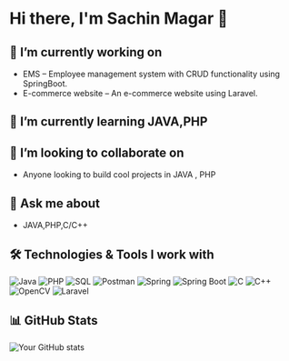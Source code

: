 
# Hi there, I'm Sachin Magar 👋

## 🔭 I’m currently working on
- EMS – Employee management system with CRUD functionality using SpringBoot.
- E-commerce website – An e-commerce website using Laravel.

## 🌱 I’m currently learning JAVA,PHP

## 👯 I’m looking to collaborate on
- Anyone looking to build cool projects in JAVA , PHP

## 💬 Ask me about
- JAVA,PHP,C/C++


## 🛠️ Technologies & Tools I work with
![Java](https://img.shields.io/badge/Java-17-blue)
![PHP](https://img.shields.io/badge/PHP-7.4-blue)
![SQL](https://img.shields.io/badge/SQL-Database-blue)
![Postman](https://img.shields.io/badge/Postman-API_testing-blue)
![Spring](https://img.shields.io/badge/Spring-Framework-green)
![Spring Boot](https://img.shields.io/badge/Spring_Boot-2.5-green)
![C](https://img.shields.io/badge/C-Programming_language-blue)
![C++](https://img.shields.io/badge/C%2B%2B-Programming_language-blue)
![OpenCV](https://img.shields.io/badge/OpenCV-4.5.1-blue)
![Laravel](https://img.shields.io/badge/Laravel-8.x-blue)


## 📊 GitHub Stats
![Your GitHub stats](https://github-readme-stats.vercel.app/api?username=your-github-username&show_icons=true&hide_title=true&count_private=true&hide=prs)

[//]: # (Add a comment with additional information you want to include)
